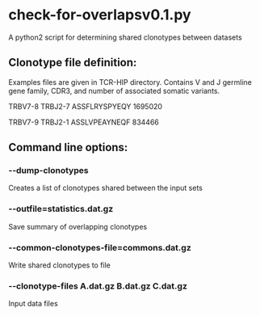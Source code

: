 # check-for-overlapsv0.1.py
A python2 script for determining shared clonotypes between datasets

## Clonotype file definition:
Examples files are given in TCR-HIP directory. Contains V and J germline gene family, CDR3, and number of associated somatic variants.

TRBV7-8 TRBJ2-7 ASSFLRYSPYEQY 1695020

TRBV7-9 TRBJ2-1 ASSLVPEAYNEQF 834466

## Command line options:
### --dump-clonotypes
Creates a list of clonotypes shared between the input sets

### --outfile=statistics.dat.gz
Save summary of overlapping clonotypes

### --common-clonotypes-file=commons.dat.gz
Write shared clonotypes to file

### --clonotype-files A.dat.gz B.dat.gz C.dat.gz
Input data files
